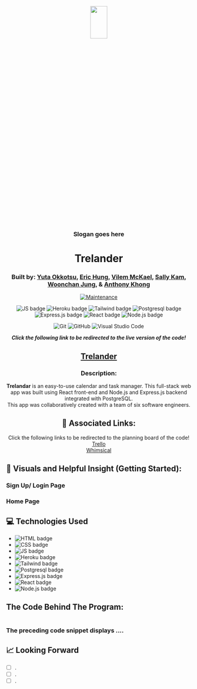 <div align="center">
  
<img src="" width="30%" height="15%" />

### Slogan goes here

# Trelander

### Built by: **[Yuta Okkotsu](https://www.linkedin.com/in/yutaokkotsu/)**, **[Eric Hung](https://www.linkedin.com/in/erichungdev/)**, **[Vilem McKael](https://www.linkedin.com/in/vilem-mckael/)**, **[Sally Kam](https://www.linkedin.com/in/sallykam/)**, **[Woonchan Jung](https://www.linkedin.com/in/woonchanjung/)**, & **[Anthony Khong](https://www.linkedin.com/in/anthonykhong956/)**

[![Maintenance](https://img.shields.io/badge/Maintained%3F-yes-green.svg)](https://GitHub.com/Naereen/StrapDown.js/graphs/commit-activity)

![JS badge](https://img.shields.io/badge/JavaScript-323330?style=for-the-badge&logo=javascript&logoColor=F7DF1E)
![Heroku badge](https://img.shields.io/badge/Heroku-430098?style=for-the-badge&logo=heroku&logoColor=white)
![Tailwind badge](https://img.shields.io/badge/Tailwind_CSS-38B2AC?style=for-the-badge&logo=tailwind-css&logoColor=white)
![Postgresql badge](https://img.shields.io/badge/PostgreSQL-316192?style=for-the-badge&logo=postgresql&logoColor=white)
![Express.js badge](https://img.shields.io/badge/Express.js-000000?style=for-the-badge&logo=express&logoColor=white)
![React badge](https://img.shields.io/badge/React-20232A?style=for-the-badge&logo=react&logoColor=61DAFB)
![Node.js badge](https://img.shields.io/badge/Node.js-339933?style=for-the-badge&logo=nodedotjs&logoColor=white)

![Git](https://img.shields.io/badge/GIT-E44C30?style=for-the-badge&logo=git&logoColor=white)
![GitHub](https://img.shields.io/badge/GitHub-100000?style=for-the-badge&logo=github&logoColor=white)
![Visual Studio Code](https://img.shields.io/badge/Visual_Studio_Code-0078D4?style=for-the-badge&logo=visual%20studio%20code&logoColor=white)

  
**_Click the following link to be redirected to the live version of the code!_**

## [Trelander]()

### Description:

**Trelandar** is an easy-to-use calendar and task manager. This full-stack web app was built using React front-end and Node.js and Express.js backend integrated with PostgreSQL. 
<br />
This app was collaboratively created with a team of six software engineers. 
<br />


## :link: Associated Links:

Click the following links to be redirected to the planning board of the code! 
<br />
[Trello](https://trello.com/b/H9bKYFvs/trelander)
<br />
[Whimsical]()
  
</div>

## :camera_flash: Visuals and Helpful Insight (Getting Started):

### Sign Up/ Login Page


### Home Page


## :computer: Technologies Used

- ![HTML badge](https://img.shields.io/badge/HTML5-E34F26?style=for-the-badge&logo=html5&logoColor=white)
- ![CSS badge](https://img.shields.io/badge/CSS3-1572B6?style=for-the-badge&logo=css3&logoColor=white)
- ![JS badge](https://img.shields.io/badge/JavaScript-323330?style=for-the-badge&logo=javascript&logoColor=F7DF1E)
- ![Heroku badge](https://img.shields.io/badge/Heroku-430098?style=for-the-badge&logo=heroku&logoColor=white)
- ![Tailwind badge](https://img.shields.io/badge/Tailwind_CSS-38B2AC?style=for-the-badge&logo=tailwind-css&logoColor=white)
- ![Postgresql badge](https://img.shields.io/badge/PostgreSQL-316192?style=for-the-badge&logo=postgresql&logoColor=white)
- ![Express.js badge](https://img.shields.io/badge/Express.js-000000?style=for-the-badge&logo=express&logoColor=white)
- ![React badge](https://img.shields.io/badge/React-20232A?style=for-the-badge&logo=react&logoColor=61DAFB)
- ![Node.js badge](https://img.shields.io/badge/Node.js-339933?style=for-the-badge&logo=nodedotjs&logoColor=white)

## The Code Behind The Program:

```javascript


```


### The preceding code snippet displays ....

## :chart_with_upwards_trend: Looking Forward

- [ ] .
- [ ] .
- [ ] .
